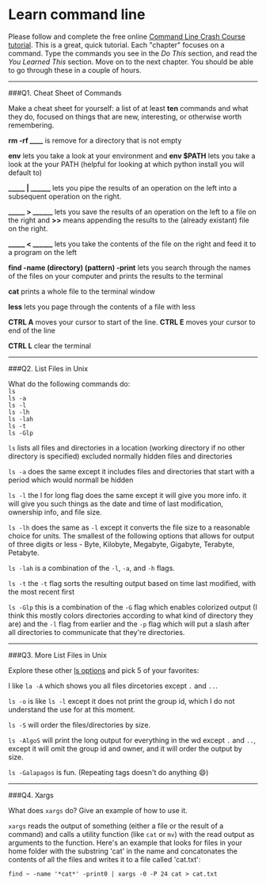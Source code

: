 # Learn command line

Please follow and complete the free online [Command Line Crash Course
tutorial](http://cli.learncodethehardway.org/book/). This is a great,
quick tutorial. Each "chapter" focuses on a command. Type the commands
you see in the _Do This_ section, and read the _You Learned This_
section. Move on to the next chapter. You should be able to go through
these in a couple of hours.

---

###Q1.  Cheat Sheet of Commands  

Make a cheat sheet for yourself: a list of at least **ten** commands and what they do, focused on things that are new, interesting, or otherwise worth remembering.

**rm -rf ____** is remove for a directory that is not empty

**env** lets you take a look at your environment and **env $PATH** lets you take a look at the your PATH (helpful for looking at which python install you will default to)

**_____ | ______** lets you pipe the results of an operation on the left into a subsequent operation on the right.

**_____ > ______** lets you save the results of an operation on the left to a file on the right and **>>** means appending the results to the (already existant) file on the right.

**_____ < ______** lets you take the contents of the file on the right and feed it to a program on the left

**find -name (directory) (pattern) -print** lets you search through the names of the files on your computer and prints the results to the terminal

**cat** prints a whole file to the terminal window

**less** lets you page through the contents of a file with less

**CTRL A** moves your cursor to start of the line. **CTRL E** moves your cursor to end of the line

**CTRL L** clear the terminal







---

###Q2.  List Files in Unix   

What do the following commands do:  
`ls`  
`ls -a`  
`ls -l`  
`ls -lh`  
`ls -lah`  
`ls -t`  
`ls -Glp`  

`ls` lists all files and directories in a location (working directory if no other directory is specified) excluded normally hidden files and directories

`ls -a` does the same except it includes files and directories that start with a period which would normall be hidden

`ls -l` the l for long flag does the same except it will give you more info. it will give you such things as the date and time of last modification, ownership info, and file size.

`ls -lh` does the same as `-l` except it converts the file size to a reasonable choice for units. The smallest of the following options that allows for output of three digits or less - Byte, Kilobyte, Megabyte, Gigabyte, Terabyte, Petabyte.

`ls -lah` is a combination of the `-l`, `-a`, and `-h` flags.

`ls -t` the `-t` flag sorts the resulting output based on time last modified, with the most recent first

`ls -Glp` this is a combination of the `-G` flag which enables colorized output (I think this mostly colors directories according to what kind of directory they are) and the `-l` flag from earlier and the `-p` flag which will put a slash after all directories to communicate that they're directories.

---

###Q3.  More List Files in Unix  

Explore these other [ls options](http://www.techonthenet.com/unix/basic/ls.php) and pick 5 of your favorites:

I like `la -A` which shows you all files dircetories except `.` and `..`.

`ls -o` is like `ls -l` except it does not print the group id, which I do not understand the use for at this moment.

`ls -S` will order the files/directories by size.

`ls -AlgoS` will print the long output for everything in the wd except `.` and `..`, except it will omit the group id and owner, and it will order the output by size.

`ls -Galapagos` is fun. (Repeating tags doesn't do anything :smile:)



---

###Q4.  Xargs   

What does `xargs` do? Give an example of how to use it.

`xargs` reads the output of something (either a file or the result of a command) and calls a utility function (like `cat` or `mv`) with the read output as arguments to the function. Here's an example that looks for files in your home folder with the substring 'cat' in the name and concatonates the contents of all the files and writes it to a file called 'cat.txt':

`find ~ -name '*cat*' -print0 | xargs -0 -P 24 cat > cat.txt`

 

